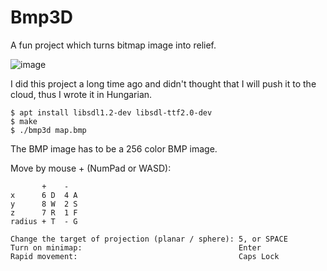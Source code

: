 # Bmp3D

A fun project which turns bitmap image into relief.

![image](https://github.com/bimlas/fun-bmp3d/assets/7034200/9f062b2f-ecb7-4363-91a4-7c3907d5da93)

I did this project a long time ago and didn't thought that I will push it to
the cloud, thus I wrote it in Hungarian.

```
$ apt install libsdl1.2-dev libsdl-ttf2.0-dev
$ make
$ ./bmp3d map.bmp
```

The BMP image has to be a 256 color BMP image.

Move by mouse + (NumPad or WASD):

```
       +    -
x      6 D  4 A
y      8 W  2 S
z      7 R  1 F
radius + T  - G

Change the target of projection (planar / sphere): 5, or SPACE
Turn on minimap:                                   Enter
Rapid movement:                                    Caps Lock
```
